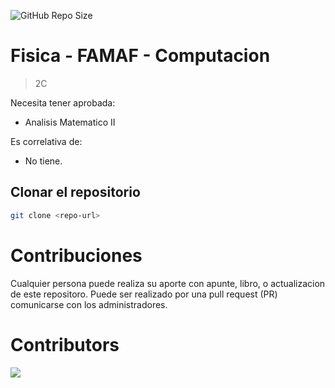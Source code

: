 ![GitHub Repo Size](https://img.shields.io/github/repo-size/FAMAF-resources/4to_2C-Fisica-FAMAF)

# Fisica - FAMAF - Computacion

> 2C

Necesita tener aprobada:

- Analisis Matematico II

Es correlativa de:

- No tiene.

## Clonar el repositorio

```bash
git clone <repo-url>
```

# Contribuciones

Cualquier persona puede realiza su aporte con apunte, libro, o actualizacion de este repositoro. Puede ser realizado por una pull request (PR) comunicarse con los administradores.

# Contributors
<a href="https://github.com/FAMAF-resources/4to_2C-Fisica-FAMAF/graphs/contributors">
  <img src="https://contrib.rocks/image?repo=FAMAF-resources/4to_2C-Fisica-FAMAF"/>
</a>
